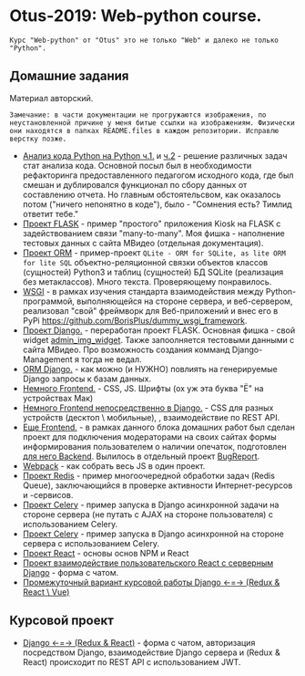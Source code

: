 # Otus-2019: Web-python course.

```
Курс "Web-python" от "Otus" это не только "Web" и далеко не только "Python".
```

## Домашние задания

Материал авторский.

```
Замечание: в части документации не прогружаются изображения, по неустановленной причине у меня битые ссылки на изображениям. Физически они находятся в папках README.files в каждом репозитории. Исправлю верстку позже.
```

* [Анализ кода Python на Python ч.1.](https://github.com/BorisPlus/otus_webpython_001) и [ч.2](https://github.com/BorisPlus/otus_webpython_002) - решение различных задач стат анализа кода. Основной посыл был в необходимости рефакторинга предоставленного педагогом исходного кода, где был смешан и дублировался функционал по сбору данных от составлению отчета. Но главным обстоятельсвом, как оказалось потом ("ничего непонятно в коде"), было - "Сомнения есть? Тимлид ответит тебе."
* [Проект FLASK](https://github.com/BorisPlus/otus_webpython_004) - пример "простого" приложения Kiosk на FLASK с задействованием связи "many-to-many". Моя фишка - наполнение тестовых данных с сайта МВидео (отдельная документация).
* [Проект ORM](https://github.com/BorisPlus/otus_webpython_002) - пример-проект  `QLite - ORM for SQLite, as lite ORM for lite SQL` объектно-реляционной связки объектов классов (сущностей) Python3 и таблиц (сущностей) БД SQLite (реализация без метаклассов). Много текста. Проверяющему понравилось.
* [WSGI](https://github.com/BorisPlus/otus_webpython_003) - в рамках изучения стандарта взаимодействия между Python-программой, выполняющейся на стороне сервера, и веб-сервером, реализовал "свой" фреймворк для Веб-приложений и внес его в PyPi https://github.com/BorisPlus/dummy_wsgi_framework.
* [Проект Django.](https://github.com/BorisPlus/otus_webpython_006) - переработан проект FLASK. Основная фишка - свой widget [admin_img_widget](https://github.com/BorisPlus/otus_webpython_006/blob/master/README.files/images/screenshots/admin_img_widget.png). Также запоолняется тестовыми данными с сайта МВидео. Про возможность создания комманд Django-Management я тогда не ведал.
* [ORM Django.](https://github.com/BorisPlus/otus_webpython_016) - как можно (и НУЖНО) повлиять на генерируемые Django запросы к базам данных. 
* [Немного Frontend.](https://github.com/BorisPlus/otus_webpython_013) - CSS, JS. Шрифты (ох уж эта буква "Ё" на устройствах Мак)
* [Немного Frontend непосредственно в Django.](https://github.com/BorisPlus/otus_webpython_007_008) - CSS для разных устройств (десктоп \ мобильные), , взаимодействие по REST API. 
* [Еще Frontend.](https://github.com/BorisPlus/otus_webpython_019_frontend) - в рамках данного блока домашних работ был сделан проект для подключения модераторами на своих сайтах формы информирования пользователем о наличии опечаток, подготовлен [для него Backend](https://github.com/BorisPlus/otus_webpython_019_backend). Вылилось в отдельный проект [BugReport](https://github.com/BorisPlus/BugReport).
* [Webpack](https://github.com/BorisPlus/otus_webpython_018) - как собрать весь JS в один проект. 
* [Проект Redis](https://github.com/BorisPlus/otus_webpython_020_021) - пример многоочередной обработки задач (Redis Queue), заключающийся в проверке активности Интернет-ресурсов и -сервисов. 
* [Проект Сelery](https://github.com/BorisPlus/otus_webpython_020_021_celery) - пример запуска в Django асинхронной задачи на стороне сервера (не путать с AJAX на стороне пользователя) с использованием Сelery. 
* [Проект Сelery](https://github.com/BorisPlus/otus_webpython_020_021_celery) - пример запуска в Django асинхронной на стороне сервера с использованием Сelery. 
* [Проект React](https://github.com/BorisPlus/otus_webpython_023) - основы основ NPM и React
* [Проект взаимодействие пользовательского React с серверным Django](https://github.com/BorisPlus/otus_webpython_025) - форма с чатом.
* [Промежуточный вариант курсовой работы Django <-=-> (Redux & React \ Vue)](https://github.com/BorisPlus/otus_webpython_027)

## Курсовой проект

* [Django <-=-> (Redux & React)](https://github.com/BorisPlus/otus_webpython_030) - форма с чатом, авторизация посредством Django, взаимодействие Django сервера и (Redux & React) происходит по REST API с использованием JWT. 

